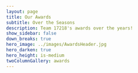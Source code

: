 ```yaml
---
layout: page
title: Our Awards 
subtitle: Over the Seasons
description: Team 17218's awards over the years!
show_sidebar: false
down_breaks: true
hero_image: ../images/AwardsHeader.jpg
hero_darken: true
hero_height: is-medium
twoColumnGallery: awards
---
```


[//]: # (text)
